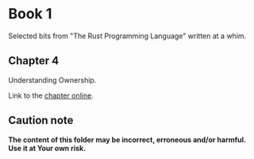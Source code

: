 # Book 1

Selected bits from "The Rust Programming Language" written at a whim.

## Chapter 4

Understanding Ownership.

Link to the [chapter online](https://rust-book.cs.brown.edu/ch04-00-understanding-ownership.html).

## Caution note

**The content of this folder may be incorrect, erroneous and/or harmful. Use it at Your own risk.**
